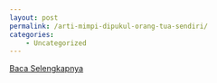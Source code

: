 ```yaml
---
layout: post
permalink: /arti-mimpi-dipukul-orang-tua-sendiri/
categories:
    - Uncategorized
---
```


[Baca Selengkapnya](/09)